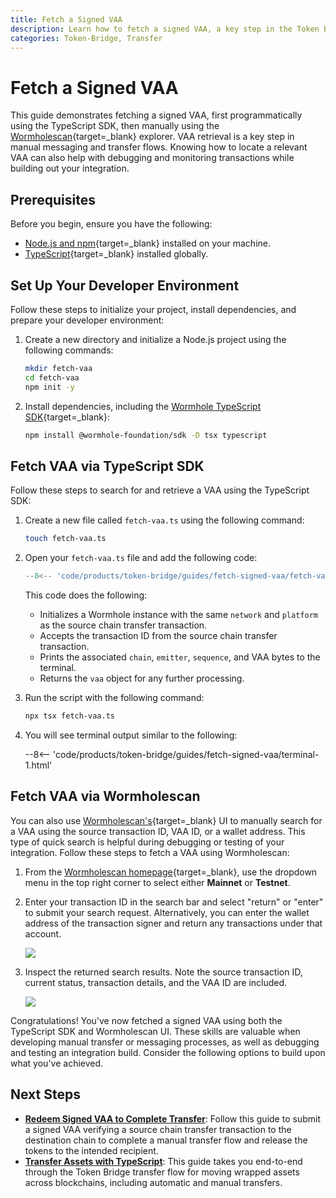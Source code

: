```yaml
---
title: Fetch a Signed VAA
description: Learn how to fetch a signed VAA, a key step in the Token Bridge manual transfer flow.
categories: Token-Bridge, Transfer
---
```


# Fetch a Signed VAA

This guide demonstrates fetching a signed VAA, first programmatically using the TypeScript SDK, then manually using the [Wormholescan](https://wormholescan.io/){target=\_blank} explorer. VAA retrieval is a key step in manual messaging and transfer flows. Knowing how to locate a relevant VAA can also help with debugging and monitoring transactions while building out your integration.

## Prerequisites

Before you begin, ensure you have the following:

- [Node.js and npm](https://docs.npmjs.com/downloading-and-installing-node-js-and-npm){target=\_blank} installed on your machine.
- [TypeScript](https://www.typescriptlang.org/download/){target=\_blank} installed globally.

## Set Up Your Developer Environment

Follow these steps to initialize your project, install dependencies, and prepare your developer environment:

1. Create a new directory and initialize a Node.js project using the following commands:
    ```bash
    mkdir fetch-vaa
    cd fetch-vaa
    npm init -y
    ```

2. Install dependencies, including the [Wormhole TypeScript SDK](https://github.com/wormhole-foundation/wormhole-sdk-ts){target=\_blank}:
   ```bash
   npm install @wormhole-foundation/sdk -D tsx typescript
   ```

## Fetch VAA via TypeScript SDK

Follow these steps to search for and retrieve a VAA using the TypeScript SDK:

1. Create a new file called `fetch-vaa.ts` using the following command:
    ```bash
    touch fetch-vaa.ts
    ```

2. Open your `fetch-vaa.ts` file and add the following code:
    ```typescript title="fetch-vaa.ts"
    --8<-- 'code/products/token-bridge/guides/fetch-signed-vaa/fetch-vaa.ts'
    ```

    This code does the following:

    - Initializes a Wormhole instance with the same `network` and `platform` as the source chain transfer transaction.
    - Accepts the transaction ID from the source chain transfer transaction.
    - Prints the associated `chain`, `emitter`, `sequence`, and VAA bytes to the terminal.
    - Returns the `vaa` object for any further processing.

3. Run the script with the following command:
    ```bash
    npx tsx fetch-vaa.ts
    ```

4. You will see terminal output similar to the following:

    --8<-- 'code/products/token-bridge/guides/fetch-signed-vaa/terminal-1.html'

## Fetch VAA via Wormholescan

You can also use [Wormholescan's](https://wormholescan.io/){target=\_blank} UI to manually search for a VAA using the source transaction ID, VAA ID, or a wallet address. This type of quick search is helpful during debugging or testing of your integration. Follow these steps to fetch a VAA using Wormholescan:

1. From the [Wormholescan homepage](https://wormholescan.io/){target=\_blank}, use the dropdown menu in the top right corner to select either **Mainnet** or **Testnet**.

2. Enter your transaction ID in the search bar and select "return" or "enter" to submit your search request. Alternatively, you can enter the wallet address of the transaction signer and return any transactions under that account.

    ![](/docs/images/products/token-bridge/guides/fetch-vaa/fetch-vaa-1.webp)

3. Inspect the returned search results. Note the source transaction ID, current status, transaction details, and the VAA ID are included.

    ![](/docs/images/products/token-bridge/guides/fetch-vaa/fetch-vaa-2.webp)

Congratulations! You've now fetched a signed VAA using both the TypeScript SDK and Wormholescan UI. These skills are valuable when developing manual transfer or messaging processes, as well as debugging and testing an integration build. Consider the following options to build upon what you've achieved.

## Next Steps

- [**Redeem Signed VAA to Complete Transfer**](/docs/products/token-bridge/guides/fetch-signed-vaa): Follow this guide to submit a signed VAA verifying a source chain transfer transaction to the destination chain to complete a manual transfer flow and release the tokens to the intended recipient.
- [**Transfer Assets with TypeScript**](/docs/products/token-bridge/guides/transfer-wrapped-assets): This guide takes you end-to-end through the Token Bridge transfer flow for moving wrapped assets across blockchains, including automatic and manual transfers.